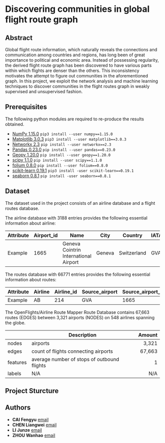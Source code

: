 # Discovering communities in global flight route graph

## Abstract
Global flight route information, which naturally reveals the connections and communication among countries and regions, has long been of great importance to political and economic area. 
Instead of possessing regularity, the derived flight route graph has been discovered to have various parts within which flights are denser than the others. 
This inconsistency motivates the attempt to figure out communities in the aforementioned graph.
In this project, we exploit the network analysis and machine learning techniques to discover communities in the flight routes graph in weakly supervised and unsupervised fashion.

## Prerequisites
The following python modules are required to re-produce the results obtained.

* [NumPy 1.15.0](http://www.numpy.org) `pip3 install --user numpy==1.15.0`
* [Matplotlib 3.0.3](https://matplotlib.org) `pip3 install --user matplotlib==3.0.3`
* [Networkx 2.3](https://networkx.github.io)    `pip install --user networkx==2.3`
* [Pandas 0.23.0](https://pandas.pydata.org)    `pip install --user pandas==0.23.0`
* [Geopy 1.20.0](https://geopy.readthedocs.io/en/stable/) `pip install --user geopy==1.20.0`
* [scipy 1.1.0](https://www.scipy.org/) `pip install --user scipy==1.1.0`
* [folium 0.8.0](https://python-visualization.github.io/folium/) `pip install --user folium==0.8.0`
* [scikit-learn 0.19.1](https://scikit-learn.org/) `pip3 install -user scikit-learn==0.19.1`
* [seaborn 0.8.1](https://seaborn.pydata.org/) `pip install -user seaborn==0.8.1`

## Dataset
The dataset used in the project consists of an airline database and a flight routes database.

The airline database with 3188 entries provides the following essential information about airline:

|Attribute| Airport_id | Name | City | Country | IATA | ICAO | Latitude | Longitude | Timezone | Tzdatabase |
|---------| ---------- | ---- | ---- | ------- | ---- | ---- | -------- | --------- | -------- | ---------- | 
|Example  | 1665       | Geneva Cointrin International Airport | Geneva | Switzerland | GVA	| LSGG | 46.238098 | 6.10895 | 1 | Europe/Paris |

The routes database with 66771 entries provides the following essential information about routes:

| Attribute | Airline | Airline_id | Source_airport | Source_airport_id | Destination_airport | Destination_airport_id | Stops | Equipment |
| --------- | ------- | ---------- | -------------- | ----------------- | ------------------- | ---------------------- | ----- | --------- |
| Example   | AB      | 214        | GVA            | 1665              | MAD                 | 1229                   | 0     | 320 319   |

The OpenFlights/Airline Route Mapper Route Database contains 67,663 routes (EDGES) between 3,321 airports (NODES) on 548 airlines spanning the globe.

|          | Description                                 | Amount |
| -------- | ------------------------------------------- | -----: |
| nodes    | airports                                    |  3,321 |
| edges    | count of flights connecting airports        | 67,663 |
| features | average number of stops of outbound flights |      1 |
| labels   | N/A                                         |    N/A |

## Project Sturcture

## Authors
* **CAI Fengyu** [email](mailto:fengyu.cai@epfl.ch)
* **CHEN Liangwei** [email](mailto:liangwei.chen@epfl.ch)
* **LI Junze** [email](mailto:junze.li@epfl.ch)
* **ZHOU Wanhao** [email](mailto:wanhao.zhou@epfl.ch)
